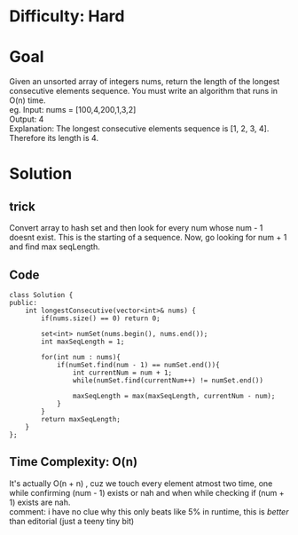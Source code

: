 # Difficulty: Hard
# Goal
Given an unsorted array of integers nums, return the length of the longest consecutive elements sequence.
You must write an algorithm that runs in O(n) time.  
eg. Input: nums = [100,4,200,1,3,2]  
Output: 4  
Explanation: The longest consecutive elements sequence is [1, 2, 3, 4]. Therefore its length is 4.
# Solution
## trick
Convert array to hash set and then look for every num whose num - 1 doesnt exist. This is the starting of a sequence. Now, go looking for num + 1 and find max seqLength.
## Code
```
class Solution {
public:
    int longestConsecutive(vector<int>& nums) {
        if(nums.size() == 0) return 0;
        
        set<int> numSet(nums.begin(), nums.end());
        int maxSeqLength = 1;

        for(int num : nums){
            if(numSet.find(num - 1) == numSet.end()){
                int currentNum = num + 1;
                while(numSet.find(currentNum++) != numSet.end())

                maxSeqLength = max(maxSeqLength, currentNum - num);
            }
        }
        return maxSeqLength;
    }
};
```
## Time Complexity: O(n)
It's actually O(n + n) , cuz we touch every element atmost two time, one while confirming (num - 1) exists or nah and when while checking if (num + 1) exists are nah.  
comment: i have no clue why this only beats like 5% in runtime, this is *better* than editorial (just a teeny tiny bit)

